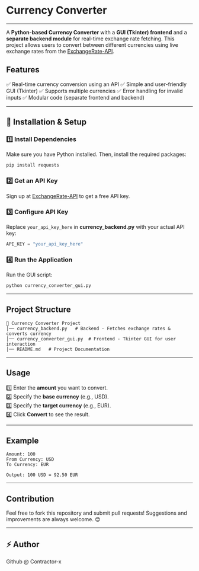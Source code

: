 # Currency Converter
---
A **Python-based Currency Converter** with a **GUI (Tkinter) frontend** and a **separate backend module** for real-time exchange rate fetching. This project allows users to convert between different currencies using live exchange rates from the [ExchangeRate-API](https://www.exchangerate-api.com/).

## Features
✅ Real-time currency conversion using an API
✅ Simple and user-friendly GUI (Tkinter)
✅ Supports multiple currencies
✅ Error handling for invalid inputs
✅ Modular code (separate frontend and backend)

---

## 🚀 Installation & Setup

### 1️⃣ Install Dependencies
Make sure you have Python installed. Then, install the required packages:
```sh
pip install requests
```

### 2️⃣ Get an API Key
Sign up at [ExchangeRate-API](https://www.exchangerate-api.com/) to get a free API key.

### 3️⃣ Configure API Key
Replace `your_api_key_here` in **currency_backend.py** with your actual API key:
```python
API_KEY = "your_api_key_here"
```

### 4️⃣ Run the Application
Run the GUI script:
```sh
python currency_converter_gui.py
```

---

## Project Structure
```
📁 Currency Converter Project
│── currency_backend.py   # Backend - Fetches exchange rates & converts currency
│── currency_converter_gui.py  # Frontend - Tkinter GUI for user interaction
│── README.md   # Project Documentation
```

---

## Usage
1️⃣ Enter the **amount** you want to convert.  
2️⃣ Specify the **base currency** (e.g., USD).  
3️⃣ Specify the **target currency** (e.g., EUR).  
4️⃣ Click **Convert** to see the result.  

---

## Example
```
Amount: 100
From Currency: USD
To Currency: EUR

Output: 100 USD = 92.50 EUR
```

---

##  Contribution
Feel free to fork this repository and submit pull requests! Suggestions and improvements are always welcome. 😊

---

## ⚡ Author
Github @ Contractor-x
<!--



---

## 📜 License
This project is open-source and available under the **MIT License**.

